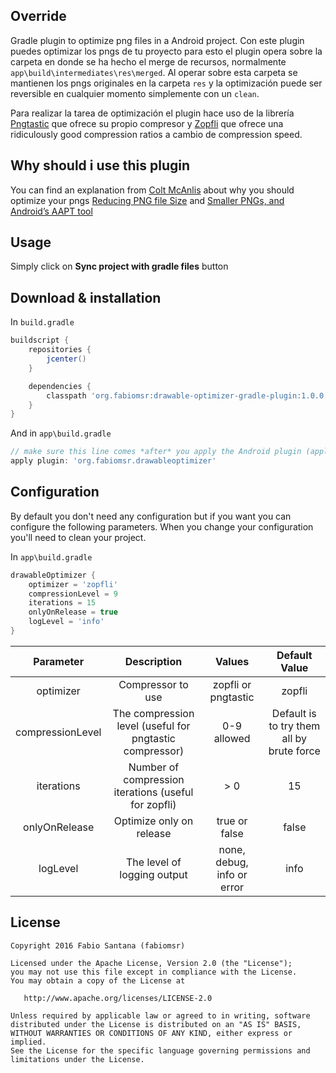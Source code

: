 ## Override

Gradle plugin to optimize png files in a Android project. Con este plugin puedes optimizar los pngs de tu proyecto para esto el plugin opera sobre la carpeta en donde se ha hecho el merge de recursos, normalmente `app\build\intermediates\res\merged`. Al operar sobre esta carpeta se mantienen los pngs originales en la carpeta `res` y la optimización puede ser reversible en cualquier momento simplemente con un `clean`.

Para realizar la tarea de optimización el plugin hace uso de la librería [Pngtastic] que ofrece su propio compresor y [Zopfli] que ofrece una ridiculously good compression ratios a cambio de compression speed.

## Why should i use this plugin

You can find an explanation from [Colt McAnlis] about why you should optimize your pngs [Reducing PNG file Size] and [Smaller PNGs, and Android’s AAPT tool]

## Usage

Simply click on __Sync project with gradle files__ button

## Download & installation

In `build.gradle`
```groovy
buildscript {
    repositories {
        jcenter()
    }

    dependencies {
        classpath 'org.fabiomsr:drawable-optimizer-gradle-plugin:1.0.0'
    }
}
```

And in `app\build.gradle`

```groovy
// make sure this line comes *after* you apply the Android plugin (apply plugin: 'com.android.application')
apply plugin: 'org.fabiomsr.drawableoptimizer'
```

## Configuration

By default you don't need any configuration but if you want you can configure the following parameters. When you change your configuration you'll need to clean your project.

In `app\build.gradle`

```groovy
drawableOptimizer {
    optimizer = 'zopfli'
    compressionLevel = 9
    iterations = 15
    onlyOnRelease = true
    logLevel = 'info'
}
```

|     Parameter    |                       Description                       |            Values            |               Default Value               |
|:----------------:|:-------------------------------------------------------:|:----------------------------:|:-----------------------------------------:|
| optimizer        | Compressor to use                                       |      zopfli or pngtastic      | zopfli                                    |
| compressionLevel | The compression level (useful for pngtastic compressor) |          0-9 allowed         | Default is to try them all by brute force |
| iterations       | Number of compression iterations (useful for zopfli)    |              > 0             | 15                                        |
| onlyOnRelease    | Optimize only on release                                |         true or false         | false                                     |
| logLevel         | The level of logging output                             | none, debug, info or error | info                                      |

License
-------

    Copyright 2016 Fabio Santana (fabiomsr)

    Licensed under the Apache License, Version 2.0 (the "License");
    you may not use this file except in compliance with the License.
    You may obtain a copy of the License at

       http://www.apache.org/licenses/LICENSE-2.0

    Unless required by applicable law or agreed to in writing, software
    distributed under the License is distributed on an "AS IS" BASIS,
    WITHOUT WARRANTIES OR CONDITIONS OF ANY KIND, either express or implied.
    See the License for the specific language governing permissions and
    limitations under the License.


[Pngtastic]: https://github.com/depsypher/pngtastic
[Zopfli]: https://github.com/google/zopfli
[Colt McAnlis]: https://medium.com/@duhroach
[Reducing PNG file Size]: https://medium.com/@duhroach/reducing-png-file-size-8473480d0476#.vq7mjuvxx
[Smaller PNGs, and Android’s AAPT tool]: https://medium.com/@duhroach/smaller-pngs-and-android-s-aapt-tool-4ce38a24019d#.4hcjre4yi
